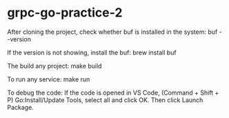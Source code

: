 # grpc-go-practice-2

After cloning the project, check whether buf is installed in the system:
buf --version

If the version is not showing, install the buf:
brew install buf

The build any project:
make build

To run any service:
make run

To debug the code:
If the code is opened in VS Code, (Command + Shift + P) Go:Install/Update Tools, select all and click OK.
Then click Launch Package.
